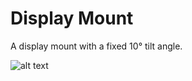 # Display Mount

A display mount with a fixed 10° tilt angle.

![alt text](https://github.com/craxoor/VoronMods/raw/master/Display%20Mount/Images/Preview-Front.png)
